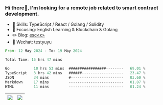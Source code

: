 ### Hi there👋, I'm looking for a remote job related to smart contract development.


- 🔨 Skills: TypeScript / React / Golang / Solidity
- 🎯 Focusing: English Learning & Blockchain & Golang
- ✏️ Blog: [esc\<x\>](https://escx.github.io)
- 💬 Wechat: testyuyu


<!--START_SECTION:waka-->

```rust
From: 12 May 2024 - To: 19 May 2024

Total Time: 15 hrs 47 mins

Go           10 hrs 53 mins  #################--------   69.01 %
TypeScript   3 hrs 42 mins   ######-------------------   23.47 %
JSON         34 mins         #------------------------   03.60 %
Markdown     17 mins         -------------------------   01.87 %
HTML         11 mins         -------------------------   01.24 %
```

<!--END_SECTION:waka-->


| <img align="center" src="https://github-readme-stats.vercel.app/api/?username=escX&show_icons=true&theme=buefy&hide_border=true&card_width=500" /> | <img align="center" src="https://github-readme-stats.vercel.app/api/top-langs/?username=escX&layout=compact&theme=buefy&hide_border=true&card_width=500" /> |
| ------------- | ------------- |
